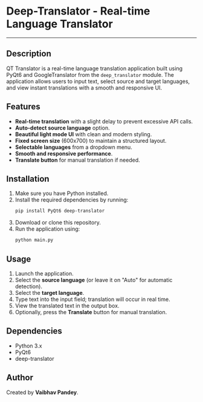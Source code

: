 # Deep-Translator - Real-time Language Translator
---------------------------------------------------

## Description
QT Translator is a real-time language translation application built using PyQt6 and GoogleTranslator from the `deep_translator` module. The application allows users to input text, select source and target languages, and view instant translations with a smooth and responsive UI.

## Features
- **Real-time translation** with a slight delay to prevent excessive API calls.
- **Auto-detect source language** option.
- **Beautiful light mode UI** with clean and modern styling.
- **Fixed screen size** (600x700) to maintain a structured layout.
- **Selectable languages** from a dropdown menu.
- **Smooth and responsive performance**.
- **Translate button** for manual translation if needed.

## Installation
1. Make sure you have Python installed.
2. Install the required dependencies by running:
   ```sh
   pip install PyQt6 deep-translator
   ```
3. Download or clone this repository.
4. Run the application using:
   ```sh
   python main.py
   ```

## Usage
1. Launch the application.
2. Select the **source language** (or leave it on "Auto" for automatic detection).
3. Select the **target language**.
4. Type text into the input field; translation will occur in real time.
5. View the translated text in the output box.
6. Optionally, press the **Translate** button for manual translation.

## Dependencies
- Python 3.x
- PyQt6
- deep-translator

## Author
Created by **Vaibhav Pandey**.

